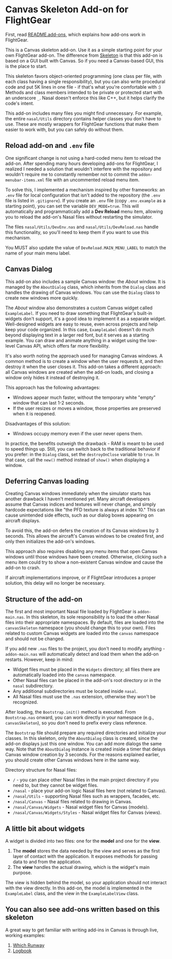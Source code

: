 Canvas Skeleton Add-on for FlightGear
=====================================

First, read [README.add-ons](https://gitlab.com/flightgear/fgdata/-/blob/next/Docs/README.add-ons), which explains how add-ons work in FlightGear.

This is a Canvas skeleton add-on. Use it as a simple starting point for your own FlightGear add-on. The difference from [Skeleton](https://sourceforge.net/p/flightgear/fgaddon/HEAD/tree/trunk/Addons/Skeleton/) is that this add-on is based on a GUI built with Canvas. So if you need a Canvas-based GUI, this is the place to start.

This skeleton favors object-oriented programming (one class per file, with each class having a single responsibility), but you can also write procedural code and put 5K lines in one file - if that's what you're comfortable with :) Methods and class members intended to be private or protected start with an underscore `_`. Nasal doesn't enforce this like C++, but it helps clarify the code's intent.

This add-on includes many files you might find unnecessary. For example, the entire `nasal/Utils` directory contains helper classes you don't have to use. These are mostly wrappers for FlightGear functions that make them easier to work with, but you can safely do without them.

## Reload add-on and `.env` file

One significant change is not using a hard-coded menu item to reload the add-on. After spending many hours developing add-ons for FlightGear, I realized I needed a solution that wouldn't interfere with the repository and wouldn't require me to constantly remember not to commit the `addon-menubar-items.xml` file with an uncommented reload menu item.

To solve this, I implemented a mechanism inspired by other frameworks: an `.env` file for local configuration that isn't added to the repository (the `.env` file is listed in `.gitignore`). If you create an `.env` file (copy `.env.example` as a starting point), you can set the variable `DEV_MODE=true`. This will automatically and programmatically add a **Dev Reload** menu item, allowing you to reload the add-on's Nasal files without restarting the simulator.

The files `nasal/Utils/DevEnv.nas` and `nasal/Utils/DevReload.nas` handle this functionality, so you'll need to keep them if you want to use this mechanism.

You MUST also update the value of `DevReload.MAIN_MENU_LABEL` to match the name of your main menu label.

## Canvas Dialog

This add-on also includes a sample Canvas window: the *About* window. It is managed by the `AboutDialog` class, which inherits from the `Dialog` class and handles the drawing of Canvas windows. You can use the `Dialog` class to create new windows more quickly.

The *About* window also demonstrates a custom Canvas widget called `ExampleLabel`. If you need to draw something that FlightGear's built-in widgets don't support, it's a good idea to implement it as a separate widget. Well-designed widgets are easy to reuse, even across projects and help keep your code organized. In this case, `ExampleLabel` doesn't do much beyond displaying text in a larger red font, but it serves as a starting example. You can draw and animate anything in a widget using the low-level Canvas API, which offers far more flexibility.

It's also worth noting the approach used for managing Canvas windows. A common method is to create a window when the user requests it, and then destroy it when the user closes it. This add-on takes a different approach: all Canvas windows are created when the add-on loads, and closing a window only hides it instead of destroying it.

This approach has the following advantages:

- Windows appear much faster, without the temporary white "empty" window that can last 1-2 seconds.
- If the user resizes or moves a window, those properties are preserved when it is reopened.

Disadvantages of this solution:

- Windows occupy memory even if the user never opens them.

In practice, the benefits outweigh the drawback - RAM is meant to be used to speed things up. Still, you can switch back to the traditional behavior if you prefer: in the `Dialog` class, set the `destroyOnClose` variable to `true`. In that case, call the `new()` method instead of `show()` when displaying a window.

## Deferring Canvas loading

Creating Canvas windows immediately when the simulator starts has another drawback I haven't mentioned yet. Many aircraft developers assume that Canvas indices and textures will never change, and simply hardcode expectations like "the PFD texture is always at index 10." This can cause unintended side effects, such as our dialog boxes appearing on aircraft displays.

To avoid this, the add-on defers the creation of its Canvas windows by 3 seconds. This allows the aircraft's Canvas windows to be created first, and only then initializes the add-on's windows.

This approach also requires disabling any menu items that open Canvas windows until those windows have been created. Otherwise, clicking such a menu item could try to show a non-existent Canvas window and cause the add-on to crash.

If aircraft implementations improve, or if FlightGear introduces a proper solution, this delay will no longer be necessary.

## Structure of the add-on

The first and most important Nasal file loaded by FlightGear is `addon-main.nas`. In this skeleton, its sole responsibility is to load the other Nasal files into their appropriate namespaces. By default, files are loaded into the `canvasSkeleton` namespace (you should change this to your own). Files related to custom Canvas widgets are loaded into the `canvas` namespace and should not be changed.

If you add new `.nas` files to the project, you don't need to modify anything - `addon-main.nas` will automatically detect and load them when the add-on restarts. However, keep in mind:

- Widget files must be placed in the `Widgets` directory; all files there are automatically loaded into the `canvas` namespace.
- Other Nasal files can be placed in the add-on's root directory or in the `nasal` subdirectory.
- Any additional subdirectories must be located inside `nasal`.
- All Nasal files must use the `.nas` extension, otherwise they won't be recognized.

After loading, the `Bootstrap.init()` method is executed. From `Bootstrap.nas` onward, you can work directly in your namespace (e.g., `canvasSkeleton`), so you don't need to prefix every class reference.

The `Bootstrap` file should prepare any required directories and initialize your classes. In this skeleton, only the `AboutDialog` class is created, since the add-on displays just this one window. You can add more dialogs the same way. Note that the `AboutDialog` instance is created inside a timer that delays Canvas window creation by 3 seconds. For the reasons explained earlier, you should create other Canvas windows here in the same way.

Directory structure for Nasal files:

- `/` - you can place other Nasal files in the main project directory if you need to, but they cannot be widget files.
- `/nasal` - place your add-on logic Nasal files here (not related to Canvas).
- `/nasal/Utils` - supporting Nasal files such as wrappers, facades, etc.
- `/nasal/Canvas` - Nasal files related to drawing in Canvas.
- `/nasal/Canvas/Widgets` - Nasal widget files for Canvas (models).
- `/nasal/Canvas/Widgets/Styles` - Nasal widget files for Canvas (views).

## A little bit about widgets

A widget is divided into two files: one for the **model** and one for the **view**.

1. The **model** stores the data needed by the view and serves as the first layer of contact with the application. It exposes methods for passing data to and from the application.
2. The **view** handles the actual drawing, which is the widget's main purpose.

The view is hidden behind the model, so your application should not interact with the view directly. In this add-on, the model is implemented in the `ExampleLabel` class, and the view in the `ExampleLabelView` class.

## You can also see add-ons written based on this skeleton

A great way to get familiar with writing add-ins in Canvas is through live, working examples:

1. [Which Runway](https://github.com/PlayeRom/flightgear-addon-which-runway)
2. [Logbook](https://github.com/PlayeRom/flightgear-addon-logbook)
